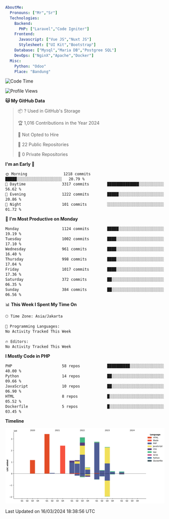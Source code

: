 ```yaml
AboutMe:
  Pronouns: ["Mr","Sr"]
  Technologies:
    Backend:
      PHP: ["Laravel","Code Igniter"]
    Frontend:
      Javascript: ["Vue JS","Nuxt JS"]
      Stylesheet: ["UI Kit","Bootstrap"]
    Database: ["Mysql","Maria DB","Postgree SQL"]
    DevOps: ["NginX","Apache","Docker"]
  Misc:
    Python: "Odoo"
    Place: "Bandung"
```

<!--START_SECTION:waka-->
![Code Time](http://img.shields.io/badge/Code%20Time-1%2C289%20hrs%2026%20mins-blue)

![Profile Views](http://img.shields.io/badge/Profile%20Views-0-blue)

**🐱 My GitHub Data** 

> 📦 ? Used in GitHub's Storage 
 > 
> 🏆 1,016 Contributions in the Year 2024
 > 
> 🚫 Not Opted to Hire
 > 
> 📜 22 Public Repositories 
 > 
> 🔑 0 Private Repositories 
 > 
**I'm an Early 🐤** 

```text
🌞 Morning                1218 commits        █████░░░░░░░░░░░░░░░░░░░░   20.79 % 
🌆 Daytime                3317 commits        ██████████████░░░░░░░░░░░   56.62 % 
🌃 Evening                1222 commits        █████░░░░░░░░░░░░░░░░░░░░   20.86 % 
🌙 Night                  101 commits         ░░░░░░░░░░░░░░░░░░░░░░░░░   01.72 % 
```
📅 **I'm Most Productive on Monday** 

```text
Monday                   1124 commits        █████░░░░░░░░░░░░░░░░░░░░   19.19 % 
Tuesday                  1002 commits        ████░░░░░░░░░░░░░░░░░░░░░   17.10 % 
Wednesday                961 commits         ████░░░░░░░░░░░░░░░░░░░░░   16.40 % 
Thursday                 998 commits         ████░░░░░░░░░░░░░░░░░░░░░   17.04 % 
Friday                   1017 commits        ████░░░░░░░░░░░░░░░░░░░░░   17.36 % 
Saturday                 372 commits         ██░░░░░░░░░░░░░░░░░░░░░░░   06.35 % 
Sunday                   384 commits         ██░░░░░░░░░░░░░░░░░░░░░░░   06.56 % 
```


📊 **This Week I Spent My Time On** 

```text
🕑︎ Time Zone: Asia/Jakarta

💬 Programming Languages: 
No Activity Tracked This Week

🔥 Editors: 
No Activity Tracked This Week
```

**I Mostly Code in PHP** 

```text
PHP                      58 repos            ██████████░░░░░░░░░░░░░░░   40.00 % 
Python                   14 repos            ██░░░░░░░░░░░░░░░░░░░░░░░   09.66 % 
JavaScript               10 repos            ██░░░░░░░░░░░░░░░░░░░░░░░   06.90 % 
HTML                     8 repos             █░░░░░░░░░░░░░░░░░░░░░░░░   05.52 % 
Dockerfile               5 repos             █░░░░░░░░░░░░░░░░░░░░░░░░   03.45 % 
```



**Timeline**

![Lines of Code chart](https://raw.githubusercontent.com/vheins/vheins/main/assets/bar_graph.png)


 Last Updated on 16/03/2024 18:38:56 UTC
<!--END_SECTION:waka-->
